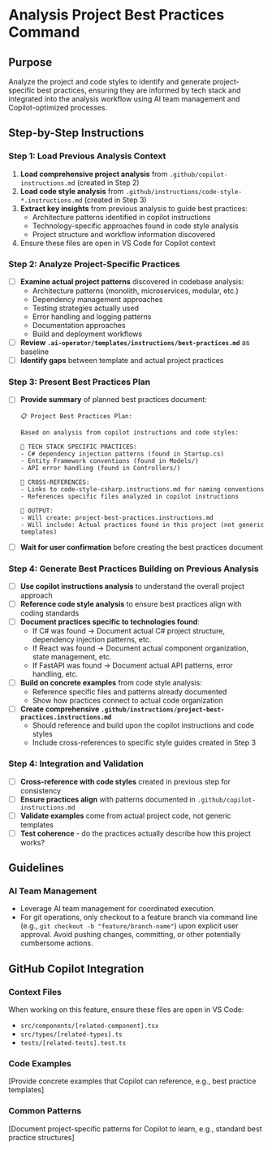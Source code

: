 # Analysis Project Best Practices Command

## Purpose

Analyze the project and code styles to identify and generate project-specific best practices, ensuring they are informed by tech stack and integrated into the analysis workflow using AI team management and Copilot-optimized processes.

## Step-by-Step Instructions

### Step 1: Load Previous Analysis Context
1. **Load comprehensive project analysis** from `.github/copilot-instructions.md` (created in Step 2)
2. **Load code style analysis** from `.github/instructions/code-style-*.instructions.md` (created in Step 3)  
3. **Extract key insights** from previous analysis to guide best practices:
   - Architecture patterns identified in copilot instructions
   - Technology-specific approaches found in code style analysis
   - Project structure and workflow information discovered
4. Ensure these files are open in VS Code for Copilot context

### Step 2: Analyze Project-Specific Practices
- [ ] **Examine actual project patterns** discovered in codebase analysis:
  - Architecture patterns (monolith, microservices, modular, etc.)
  - Dependency management approaches
  - Testing strategies actually used
  - Error handling and logging patterns
  - Documentation approaches
  - Build and deployment workflows
- [ ] **Review `.ai-operator/templates/instructions/best-practices.md`** as baseline
- [ ] **Identify gaps** between template and actual project practices

### Step 3: Present Best Practices Plan
- [ ] **Provide summary** of planned best practices document:
  ```
  📋 Project Best Practices Plan:
  
  Based on analysis from copilot instructions and code styles:
  
  🎯 TECH STACK SPECIFIC PRACTICES:
  - C# dependency injection patterns (found in Startup.cs)
  - Entity Framework conventions (found in Models/)
  - API error handling (found in Controllers/)
  
  🔗 CROSS-REFERENCES:
  - Links to code-style-csharp.instructions.md for naming conventions
  - References specific files analyzed in copilot instructions
  
  📄 OUTPUT:
  - Will create: project-best-practices.instructions.md
  - Will include: Actual practices found in this project (not generic templates)
  ```
- [ ] **Wait for user confirmation** before creating the best practices document

### Step 4: Generate Best Practices Building on Previous Analysis
- [ ] **Use copilot instructions analysis** to understand the overall project approach
- [ ] **Reference code style analysis** to ensure best practices align with coding standards
- [ ] **Document practices specific to technologies found**:
  - If C# was found → Document actual C# project structure, dependency injection patterns, etc.
  - If React was found → Document actual component organization, state management, etc.
  - If FastAPI was found → Document actual API patterns, error handling, etc.
- [ ] **Build on concrete examples** from code style analysis:
  - Reference specific files and patterns already documented
  - Show how practices connect to actual code organization
- [ ] **Create comprehensive `.github/instructions/project-best-practices.instructions.md`**
  - Should reference and build upon the copilot instructions and code styles
  - Include cross-references to specific style guides created in Step 3

### Step 4: Integration and Validation
- [ ] **Cross-reference with code styles** created in previous step for consistency
- [ ] **Ensure practices align** with patterns documented in `.github/copilot-instructions.md`
- [ ] **Validate examples** come from actual project code, not generic templates
- [ ] **Test coherence** - do the practices actually describe how this project works?

## Guidelines

### AI Team Management
- Leverage AI team management for coordinated execution.
- For git operations, only checkout to a feature branch via command line (e.g., `git checkout -b "feature/branch-name"`) upon explicit user approval. Avoid pushing changes, committing, or other potentially cumbersome actions.

## GitHub Copilot Integration

### Context Files
When working on this feature, ensure these files are open in VS Code:
- `src/components/[related-component].tsx`
- `src/types/[related-types].ts`
- `tests/[related-tests].test.ts`

### Code Examples
[Provide concrete examples that Copilot can reference, e.g., best practice templates]

### Common Patterns
[Document project-specific patterns for Copilot to learn, e.g., standard best practice structures]
